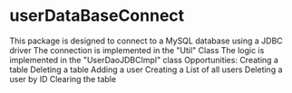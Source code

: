 # userDataBaseConnect
This package is designed to connect to a MySQL database using a JDBC driver
The connection is implemented in the "Util" Class
The logic is implemented in the "UserDaoJDBCImpl" class
Opportunities:
Creating a table
Deleting a table
Adding a user
Creating a List of all users
Deleting a user by ID
Clearing the table
